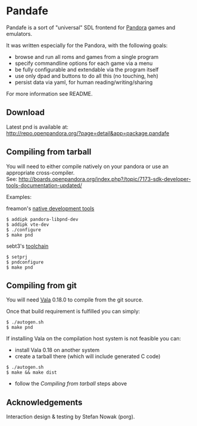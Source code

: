 Pandafe
=======

Pandafe is a sort of "universal" SDL frontend for [Pandora](http://openpandora.org/) games and emulators. 

It was written especially for the Pandora, with the following goals:

* browse and run all roms and games from a single program
* specify commandline options for each game via a menu
* be fully configurable and extendable via the program itself
* use only dpad and buttons to do all this (no touching, heh)
* persist data via yaml, for human reading/writing/sharing

For more information see README.

Download
--------
Latest pnd is available at:  
http://repo.openpandora.org/?page=detail&app=package.pandafe

Compiling from tarball
----------------------
You will need to either compile natively on your pandora or use an appropriate cross-compiler.   
See: http://boards.openpandora.org/index.php?/topic/7173-sdk-developer-tools-documentation-updated/

Examples:

freamon's [native development tools](http://repo.openpandora.org/?page=detail&app=cdevtools.freamon.40n8e)  
```shell
$ addipk pandora-libpnd-dev
$ addipk vte-dev
$ ./configure
$ make pnd
```

sebt3's [toolchain](http://sebt3.openpandora.org/buildtools/)  
```shell
$ setprj
$ pndconfigure  
$ make pnd  
```

Compiling from git
------------------
You will need [Vala](https://live.gnome.org/Vala) 0.18.0 to compile from the git source.

Once that build requirement is fulfilled you can simply:  
```shell
$ ./autogen.sh
$ make pnd
```

If installing Vala on the compilation host system is not feasible you can:  

* install Vala 0.18 on another system
* create a tarball there (which will include generated C code)  

```shell
$ ./autogen.sh
$ make && make dist
```

* follow the _Compiling from tarball_ steps above

Acknowledgements
----------------
Interaction design & testing by Stefan Nowak (porg).
